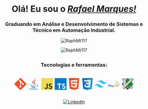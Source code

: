<div align="center"> 

<div align="center">  
    <h1>Olá! Eu sou o <a href="https://www.linkedin.com/in/rafael-marques-e-torres/"><i>Rafael Marques!</i></a></h1>
</div>

### Graduando em Análise e Desenvolvimento de Sistemas e Técnico em Automação Industrial.

<p><img src="https://github-readme-stats.vercel.app/api?username=RaphMt117&show_icons=true&bg_color=00000000" alt="RaphMt117"/></p>

<p><img src="https://github-readme-stats.vercel.app/api/top-langs?username=RaphMt117&show_icons=true&locale=en&layout=compact&bg_color=00000000" alt="RaphMt117"/></p>

</div>

##

<div align="center"> 
 
### Tecnologias e ferramentas:

<div style= "display: inline_block"><br/>
<img align="center" alt="Git" rel="stylesheet" src="https://github.com/devicons/devicon/blob/master/icons/git/git-original.svg" width="40" height="40">
<img align="center" alt="Java" rel="stylesheet" src="https://github.com/devicons/devicon/blob/master/icons/java/java-original.svg" width="40" height="40">
<img align="center" alt="JavaScript" rel="stylesheet" src="https://github.com/devicons/devicon/blob/master/icons/javascript/javascript-original.svg" width="40" height="40">
<img align="center" alt="TypeScript" rel="stylesheet" src="https://github.com/devicons/devicon/blob/master/icons/typescript/typescript-original.svg" width="40" height="40">
<img align="center" alt="HTML 5" rel="stylesheet" src="https://github.com/devicons/devicon/blob/master/icons/html5/html5-original.svg" width="40" height="40">
<img align="center" alt="CSS 3" rel="stylesheet" src="https://github.com/devicons/devicon/blob/master/icons/css3/css3-original.svg" width="40" height="40">
<img align="center" alt="TailwindCSS" rel="stylesheet" src="https://github.com/devicons/devicon/blob/master/icons/tailwindcss/tailwindcss-plain.svg" width="40" height="40">
<img align="center" alt="MySQL" rel="stylesheet" src="https://github.com/devicons/devicon/blob/master/icons/mysql/mysql-original-wordmark.svg" width="40" height="40">
<!-- <img align="center" alt="React" rel="stylesheet" src="https://github.com/devicons/devicon/blob/master/icons/react/react-original.svg" width="40" height="40"> -->
<img align="center" alt="Vim" rel="stylesheet" src="https://github.com/devicons/devicon/blob/master/icons/vim/vim-original.svg" width="40" height="40">

</div>
</div>

##


<div align="center"> 
 
[![LinkedIn](https://img.shields.io/badge/LinkedIn-0077B5?style=for-the-badge&logo=linkedin&logoColor=white)](https://www.linkedin.com/in/rafael-marques-e-torres/) 

<!--  ![Snake animation](https://github.com/RaphMt117/RaphMt117/blob/output/github-contribution-grid-snake.svg)   -->

</div>

<!--
**RaphMt117/RaphMt117** is a ✨ _special_ ✨ repository because its `README.md` (this file) appears on your GitHub profile.

Here are some ideas to get you started:

- 🔭 I’m currently working on ...
- 🌱 I’m currently learning ...
- 👯 I’m looking to collaborate on ...
- 🤔 I’m looking for help with ...
- 💬 Ask me about ...
- 📫 How to reach me: ...
- 😄 Pronouns: ...
- ⚡ Fun fact: ...
-->

